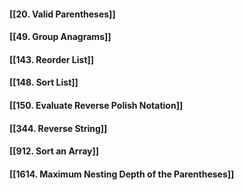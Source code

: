 #### **[[20. Valid Parentheses]]**
#### **[[49. Group Anagrams]]**
#### **[[143. Reorder List]]**
#### **[[148. Sort List]]**
#### **[[150. Evaluate Reverse Polish Notation]]**
#### **[[344. Reverse String]]**
#### **[[912. Sort an Array]]**
#### **[[1614. Maximum Nesting Depth of the Parentheses]]**